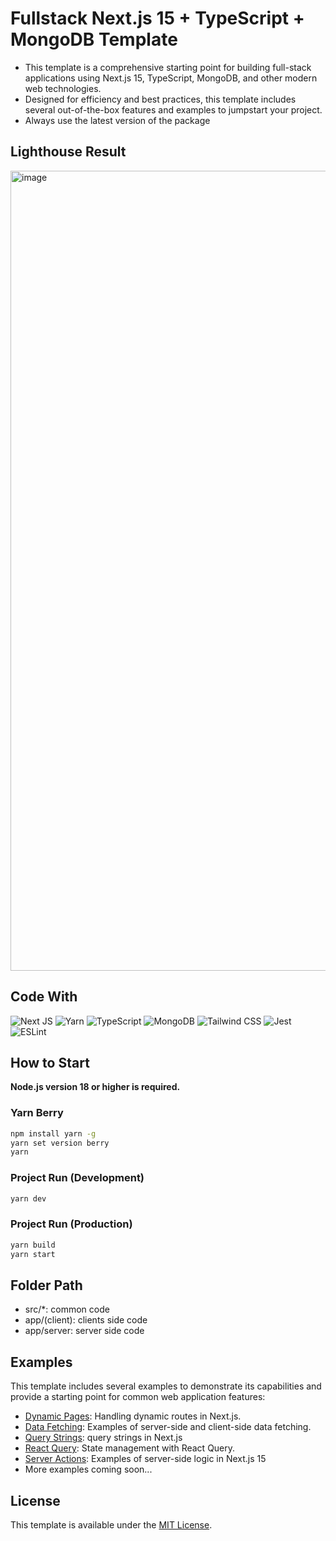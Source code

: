 # Fullstack Next.js 15 + TypeScript + MongoDB Template

- This template is a comprehensive starting point for building full-stack applications using Next.js 15, TypeScript, MongoDB, and other modern web technologies.
- Designed for efficiency and best practices, this template includes several out-of-the-box features and examples to jumpstart your project.
- Always use the latest version of the package

## Lighthouse Result

<img width="1280" alt="image" src="https://github.com/bysxx/next15-ts-template-fullstack/assets/91772497/d9576596-37c4-4392-bc94-2a1bc7469bb1">

## Code With
![Next JS](https://img.shields.io/badge/Next-black?style=for-the-badge&logo=next.js&logoColor=white)
![Yarn](https://img.shields.io/badge/yarn-%232C8EBB.svg?style=for-the-badge&logo=yarn&logoColor=white)
![TypeScript](https://img.shields.io/badge/typescript-%23007ACC.svg?style=for-the-badge&logo=typescript&logoColor=white)
![MongoDB](https://img.shields.io/badge/MongoDB-47A248?style=for-the-badge&logo=MongoDB&logoColor=white)
![Tailwind CSS](https://img.shields.io/badge/Tailwind%20CSS-06B6D4?style=for-the-badge&logo=Tailwind%20CSS&logoColor=white)
![Jest](https://img.shields.io/badge/-jest-%23C21325?style=for-the-badge&logo=jest&logoColor=white)
![ESLint](https://img.shields.io/badge/ESLint-4B3263?style=for-the-badge&logo=eslint&logoColor=white)

## How to Start

**Node.js version 18 or higher is required.**

### Yarn Berry 
```bash
npm install yarn -g
yarn set version berry
yarn
```

### Project Run (Development)
```bash
yarn dev
```

### Project Run (Production)
```bash
yarn build
yarn start
```

## Folder Path
- src/*: common code
- app/(client): clients side code
- app/server: server side code

## Examples
This template includes several examples to demonstrate its capabilities and provide a starting point for common web application features:
- [Dynamic Pages](https://github.com/bysxx/next15-ts-template-fullstack/blob/master/app/(client)/example/dynamic/%5Bid%5D/page.tsx): Handling dynamic routes in Next.js.
- [Data Fetching](https://github.com/bysxx/next15-ts-template-fullstack/tree/master/app/(client)/example/fetching): Examples of server-side and client-side data fetching.
- [Query Strings](https://github.com/bysxx/next15-ts-template-fullstack/blob/master/app/(client)/example/query-string/page.tsx): query strings in Next.js
- [React Query](https://github.com/bysxx/next15-ts-template-fullstack/tree/master/app/(client)/example/react-query): State management with React Query.
- [Server Actions](https://github.com/bysxx/next15-ts-template-fullstack/tree/master/app/(client)/example/server-actions): Examples of server-side logic in Next.js 15
- More examples coming soon...

## License
This template is available under the [MIT License](https://github.com/bysxx/next15-ts-template-fullstack/blob/master/license.md).
